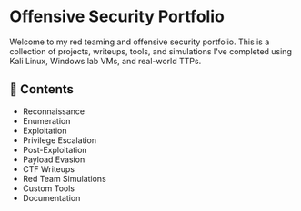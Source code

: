 # Offensive Security Portfolio

Welcome to my red teaming and offensive security portfolio. This is a collection of projects, writeups, tools, and simulations I've completed using Kali Linux, Windows lab VMs, and real-world TTPs.

## 📁 Contents
- Reconnaissance
- Enumeration
- Exploitation
- Privilege Escalation
- Post-Exploitation
- Payload Evasion
- CTF Writeups
- Red Team Simulations
- Custom Tools
- Documentation
